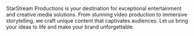 StarStream Productions is your destination for exceptional entertainment and creative media solutions. From stunning video production to immersive storytelling, we craft unique content that captivates audiences. Let us bring your ideas to life and make your brand unforgettable.
